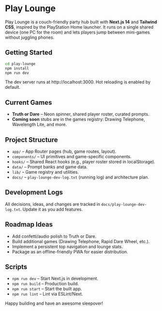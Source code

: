 ﻿# Play Lounge

Play Lounge is a couch-friendly party hub built with **Next.js 14** and **Tailwind CSS**, inspired by the PlayStation Home launcher. It runs on a single shared device (one PC for the room) and lets players jump between mini-games without juggling phones.

## Getting Started

```bash
cd play-lounge
npm install
npm run dev
```

The dev server runs at http://localhost:3000. Hot reloading is enabled by default.

## Current Games

- **Truth or Dare** – Neon spinner, shared player roster, curated prompts.
- **Coming soon** stubs are in the games registry: Drawing Telephone, Wavelength Lite, and more.

## Project Structure

- `app/` – App Router pages (hub, game routes, layout).
- `components/` – UI primitives and game-specific components.
- `hooks/` – Shared React hooks (e.g., player roster stored in localStorage).
- `data/` – Prompt banks and game data.
- `lib/` – Game registry and utilities.
- `docs/` – `play-lounge-dev-log.txt` (running log) and architecture plan.

## Development Logs

All decisions, ideas, and changes are tracked in `docs/play-lounge-dev-log.txt`. Update it as you add features.

## Roadmap Ideas

- Add confetti/audio polish to Truth or Dare.
- Build additional games (Drawing Telephone, Rapid Dare Wheel, etc.).
- Implement a persistent top navigation and lounge stats.
- Package as an offline-friendly PWA for easier distribution.

## Scripts

- `npm run dev` – Start Next.js in development.
- `npm run build` – Production build.
- `npm run start` – Start the built app.
- `npm run lint` – Lint via ESLint/Next.

Happy building and have an awesome sleepover!